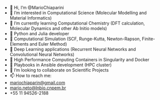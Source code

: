 - 👋 Hi, I’m @MarioChiaparini
- 👀 I’m interested in Computational Science (Molecular Modelling and Material Informatics)
- 🌱 I’m currently learning Computational Chemistry (DFT calculation, Molecular Dynamics and other Ab Initio models)
- 🥼 Python and Julia developer 
- 🧮 Computational Simulation (SCF, Runge-Kutta, Newton-Rapson, Finite-Elements and Euler Method) 
- 🤖 Deep Learning applications (Recurrent Neural Networks and Convolutional Neural Networks)
- 🏺 High Performance Computing Containers in Singularity and Docker
- 🎒 Playbooks in Ansible development (HPC cluster) 
- 💞️ I’m looking to collaborate on Scientific Projects
- 📫 How to reach me: 
- mariochiaparin@gmail.com
- mario.neto@lnbio.cnpem.br
- +55 11 94526-2188

<!---
MarioChiaparini/MarioChiaparini is a ✨ special ✨ repository because its `README.md` (this file) appears on your GitHub profile.
You can click the Preview link to take a look at your changes.
--->
